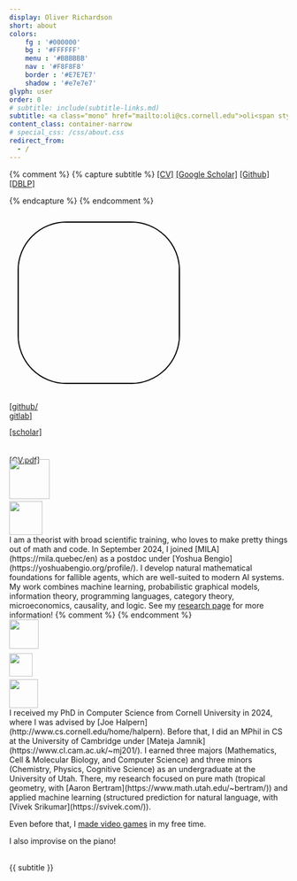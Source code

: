 ```yaml
---
display: Oliver Richardson
short: about
colors:
    fg : '#000000'
    bg : '#FFFFFF'
    menu : '#BBBBBB'
    nav : '#F8F8F8'
    border : '#E7E7E7'
    shadow : '#e7e7e7'
glyph: user
order: 0
# subtitle: include(subtitle-links.md)
subtitle: <a class="mono" href="mailto:oli@cs.cornell.edu">oli<span style="margin-left:5px;margin-right:5px;font-family:sans-serif;">@</span>cs.cornell.edu</a>
content_class: container-narrow
# special_css: /css/about.css
redirect_from:
  - /
---
```

{% comment %}
{% capture subtitle %}
[[CV]](/files/cv.pdf)
[[Google Scholar]](https://scholar.google.com/citations?user=5_yI4jIAAAAJ)
[[Github]](https://github.com/orichardson)
[[DBLP]](https://dblp.org/pid/281/7499.html)
<!-- [[Twitter]]()
[[Instagram]]() -->
{% endcapture %}
{% endcomment %}

<div class="portrait">
<!-- ![portrait](/images/me-1.jpg) -->
<!-- <img src="{{ site.baseurl }}/images/me-1-cropped.jpg" style="width:200px;float:right;margin-left:15px;border-radius:50%;"/> -->
<!-- <img src="{{ site.baseurl }}/images/me-2-cropped.jpg" style="width:25vw; margin-left:15px;border-radius:50%;"/> -->
<!-- <img src="{{ site.baseurl }}/images/me-3-cropped.jpg" style="width:350px;float:right;margin:15px;border-radius:50%;"/> -->
<!-- <img src="{{ site.baseurl }}/images/me-3--crop2.jpg" 
    style="width:360px;margin:15px;border-radius:50%;border:2px solid black;max-width:90vw;"/> -->
<img src="{{ site.baseurl }}/images/me4-cropped.jpg" 
    style="width:290px;margin:15px;border-radius:30%;border:2px solid black;max-width:80vw;"/>
<!-- <img src="{{ site.baseurl }}/images/me-3-cropped.jpg" 
style="width:450px;margin:15px;border-radius:50%;border:2px solid black;max-width:90vw;"/> -->
<!-- <img src="/images/me-3--crop2.jpg" style="width:350px;margin:15px;margin-left:30px;border-radius:50%;"/> -->
<!-- <img src="/images/me-2-cropped.jpg" style="width:350px;height=305px;margin:15px;margin-left:30px;border-radius:50%;"/> -->
<div class="icon-panel">
<!-- <a href="mailto:" title="email"><i class="fas fa-envelope"></i></a> -->
    <a href="https://github.com/orichardson" title="GitHub" style="margin-right:-5px"
             target="_blank" rel="noopener noreferrer">
        <i class="fab fa-github" style="margin-right:-9px"></i>
        <br/>
        <span class="icon-label">[github/</span>
        </a>
    <a href="https://gitlab.com/zaytuna" title="GitLab">
        <i class="fab fa-gitlab" style="margin-left:-9px"></i>
        <br/>
        <span class="icon-label">gitlab]</span>
        </a>
    <br/>
    <br/>
    <a href="https://scholar.google.com/citations?user=5_yI4jIAAAAJ" title="Google Scholar">
        <div style="margin-bottom:-5px;"><i class="ai ai-google-scholar"></i></div>
        <!-- <br/> -->
        <span class="icon-label">[scholar]</span>
        </a>
    <br/>
    <br/>
    <a href="{{ site.baseurl }}/files/cv.pdf" title="CV">
        <i class="fa fa-snowflake"></i>
        <br/>
        <span class="icon-label">[CV.pdf]</span>
        </a>
</div>
</div>

<!-- <div class="col-md-6 col-"> -->
<!-- <div style="width:55px;float:right;margin-left:15px;">
<img src="/images/theu.png" width=50px/>
<img src="/images/ucam.png" width=50px/>
<img src="/images/cornell-seal.png" width=50px/>
</div> -->

<div class="seal" style="margin-top:-10px">
    <a href="https://mila.quebec"><img src="{{ site.baseurl }}/images/mila-logo.png" style="width:5.2em;"/></a> <br/>
    <a href="https://www.umontreal.ca/"><img src="{{ site.baseurl }}/images/udm-logo.png" style="width:4.3em;margin-top:4px;"/></a>
</div>
<!-- **Bio.&nbsp;&nbsp;** -->
I am a theorist with broad scientific training, who loves to make pretty things out of math and code.
In September 2024, I joined [MILA](https://mila.quebec/en) as a postdoc under [Yoshua Bengio](https://yoshuabengio.org/profile/). 
I develop natural mathematical foundations for fallible agents, which are well-suited to modern AI systems.
<!-- Currently, I am a PhD candidate in Computer Science at Cornell University, advised by [Joe Halpern](http://www.cs.cornell.edu/home/halpern). -->
My work combines 
machine learning, probabilistic graphical models, information theory, programming languages, category theory, microeconomics, causality, and logic.
See my <a onclick="event.preventDefault();$('.navtab-research>a').click();" href="{{ site.baseurl }}/research/">research page</a> for more information!
{% comment %}
<!-- I am a theorist, but love to write code. -->
<!-- with broad mathematical and scientific training. -->
<!-- My research focuses primarily on a unified theory of probabilistic modeling that allows
for inconsistent beliefs. This theory is based on a class of models I invented, called
[Probabilistic Dependency Graphs (PDGs)](https://orichardson.github.io/pdg/), which
subsume traditional graphical models (Bayesian networks, factor graphs, causal models), and also model modern machine learning settings (Classification, GANs, VAEs, ...). 
This gives rise to an intuitive interpretation of loss functions as a degree of inconsistency, and learning/inference/adversarial attack algorithms as ways to resolve that inconsistency.  -->
<!-- Critically, PDGs can contain inconsistent probabilistic information, and that degree of inconsistency
turns out to be quite important. -->
<!-- Before starting my PhD, I did an MPhil at the University of Cambridge,
    where I did research in diagrammatic reasoning with [Mateja Jamnik]().
As an undergraduate at the University of Utah,
    I studied biology, 
    pure math (tropical geometry, with [Aaron Betram]()), 
    and applied machine learning (structured prediction, with [Vivek Srikumar]()). -->
{% endcomment %}

<div class="seal">
    <a href="https://www.cs.cornell.edu/"><img src="{{ site.baseurl }}/images/cornell-seal.png" style="width:3.8em;margin-right:0.5em"/></a><br/>
    <a href="https://www.cam.ac.uk/"><img src="{{ site.baseurl }}/images/ucam.png" style="width:3.0em;margin-top:8px;margin-right:0.6em"/></a><br/>
    <a href="https://www.utah.edu"><img src="{{ site.baseurl }}/images/theu.png" style="width:3.7em;margin-top:5px;margin-right:0.6em"/></a>
</div>
I received my PhD in Computer Science from Cornell University in 2024, where I was advised by [Joe Halpern](http://www.cs.cornell.edu/home/halpern).
Before that, I did an MPhil in CS at the University of Cambridge under [Mateja Jamnik](https://www.cl.cam.ac.uk/~mj201/).
I earned three majors (Mathematics, Cell & Molecular Biology, and Computer Science) and three minors (Chemistry, Physics, Cognitive Science) as an undergraduate at the University of Utah. There, my research focused on pure math (tropical geometry, with [Aaron Bertram](https://www.math.utah.edu/~bertram/)) and applied machine learning (structured prediction for natural language, with [Vivek Srikumar](https://svivek.com/)).
<!-- ;**
 now I do applied math and theoretical machine learning.** -->

Even before that, I [made video games](https://gitlab.com/zaytuna) in my free time.
<!-- I also play many sports and improvise on the piano! -->
I also improvise on the piano!

<br>
{{ subtitle }}

<!-- MUSIC! SHould wait until I have another page + more improv. 
<h4 >Improvization</h4>
<div class="loading">
<iframe width="100%" height="450"  scrolling="no" frameborder="no" src="https://w.soundcloud.com/player/?url=https%3A//api.soundcloud.com/playlists/349382933&amp;color=7e00bc&amp;;auto_play=false&amp;hide_related=false&amp;show_comments=true&amp;show_user=true&amp;show_reposts=false"></iframe>
</div>
-->
